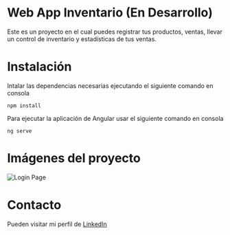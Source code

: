 # Web App Inventario (En Desarrollo)

Este es un proyecto en el cual puedes registrar tus productos, ventas, llevar un control de inventario y estadísticas de tus ventas.

# Instalación

Intalar las dependencias necesarias ejecutando el siguiente comando en consola
```
npm install
```

Para ejecutar la aplicación de Angular usar el siguiente comando en consola
```
ng serve
```

# Imágenes del proyecto

![Login Page](https://user-images.githubusercontent.com/83781782/127788635-9136501d-853d-4448-963b-86cfebeafc46.png)

# Contacto
Pueden visitar mi perfil de [LinkedIn](https://www.linkedin.com/in/angel-antonio-barco-alfaro-b36b6316a/)
